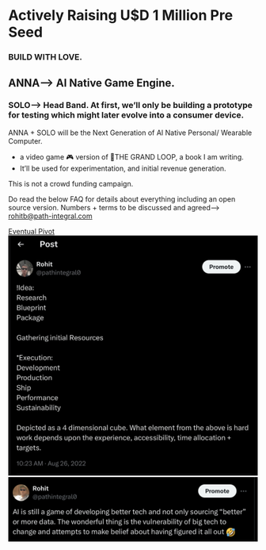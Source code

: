 # Actively Raising U$D 1 Million Pre Seed
### BUILD WITH LOVE.
## ANNA—> AI Native Game Engine.
### SOLO—> Head Band. At first, we’ll only be building a prototype for testing which might later evolve into a consumer device.
ANNA + SOLO will be the Next Generation of AI Native Personal/ Wearable Computer.
+ a video game 🎮 version of 🍦THE GRAND LOOP, a book I am writing.
+ It’ll be used for experimentation, and initial revenue generation.





This is not a crowd funding campaign.

Do read the below FAQ for details about everything including an open source version. 
Numbers + terms to be discussed and agreed—> rohitb@path-integral.com




[Eventual Pivot](https://pitch.com/embed/c73ccbca-4274-47f7-8999-768e887db86a)
![tweet2](public/images/IMG_tweet2.jpeg)
![tweet3](public/images/IMG_tweet3.jpeg)

